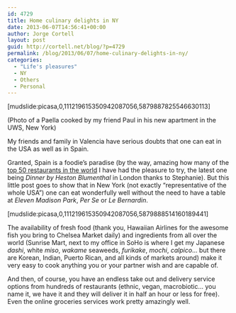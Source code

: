 ```yaml
---
id: 4729
title: Home culinary delights in NY
date: 2013-06-07T14:56:41+00:00
author: Jorge Cortell
layout: post
guid: http://cortell.net/blog/?p=4729
permalink: /blog/2013/06/07/home-culinary-delights-in-ny/
categories:
  - "Life's pleasures"
  - NY
  - Others
  - Personal
---
```

[mudslide:picasa,0,111219615350942087056,5879887825546630113]

(Photo of a Paella cooked by my friend Paul in his new apartment in the UWS, New York)

My friends and family in Valencia have serious doubts that one can eat in the USA as well as in Spain.

Granted, Spain is a foodie&#8217;s paradise (by the way, amazing how many of the <a title="http://www.grubstreet.com/2013/04/worlds-50-best-restaurants-2013.html" href="http://www.grubstreet.com/2013/04/worlds-50-best-restaurants-2013.html" target="_blank">top 50 restaurants in the world</a> I have had the pleasure to try, the latest one being _Dinner by Heston Blumenthal_ in London thanks to Stephanie). But this little post goes to show that in New York (not exactly &#8220;representative of the whole USA&#8221;) one can eat wonderfully well without the need to have a table at _Eleven Madison Park_, _Per Se_ or _Le Bernardin_.

[mudslide:picasa,0,111219615350942087056,5879888514160189441]

The availability of fresh food (thank you, Hawaiian Airlines for the awesome fish you bring to Chelsea Market daily) and ingredients from all over the world (Sunrise Mart, next to my office in SoHo is where I get my Japanese _dashi_, white _miso_, _wakame_ seaweeds, _furikake_, _mochi_, _calpico_&#8230; but there are Korean, Indian, Puerto Rican, and all kinds of markets around) make it very easy to cook anything you or your partner wish and are capable of.

And then, of course, you have an endless take out and delivery service options from hundreds of restaurants (ethnic, vegan, macrobiotic&#8230; you name it, we have it and they will deliver it in half an hour or less for free). Even the online groceries services work pretty amazingly well. 